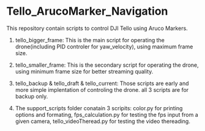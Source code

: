 # Tello_ArucoMarker_Navigation
This repository contain scripts to control DJI Tello using Aruco Markers.

1. tello_bigger_frame:  This is the main script for operating the drone(including PID controler for yaw_velocity), using maximum frame size.

2. tello_smaller_frame: This is the secondary script for operating the drone, using minimum frame size for better streaming quality.

3. tello_backup & tello_draft & tello_current: Those scripts are early and more simple implentation of controling the drone. all 3 scripts
                                               are for backup only.

4. The support_scripts folder conatain 3 scripits: color.py for printing options and formating, fps_calculation.py for testing the fps input from a given                                                      camera, tello_videoTheread.py for testing the video thereading.
